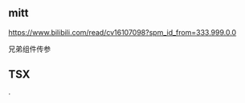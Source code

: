 ## mitt

https://www.bilibili.com/read/cv16107098?spm_id_from=333.999.0.0

兄弟组件传参

### 

## TSX

·

